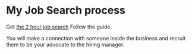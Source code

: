 # My Job Search process

Get [the 2 hour job search](https://www.amazon.com/2-Hour-Job-Search-Technology-Faster/dp/1607741709)
Follow the guide.

You will make a connection with someone inside the business and recruit them to be your advocate to the hiring manager.
